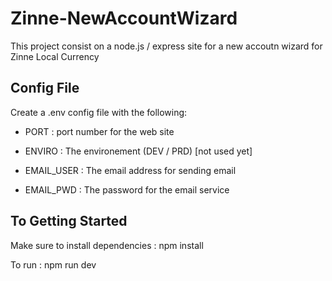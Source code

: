 # Zinne-NewAccountWizard
This project consist on a node.js / express site for a new accoutn wizard for Zinne Local Currency

## Config File
Create a .env config file with the following:
 - PORT : port number for the web site
 - ENVIRO : The environement (DEV / PRD) [not used yet]

 - EMAIL_USER : The email address for sending email
 - EMAIL_PWD : The password for the email service

## To Getting Started

Make sure to install dependencies : npm install

To run : npm run dev